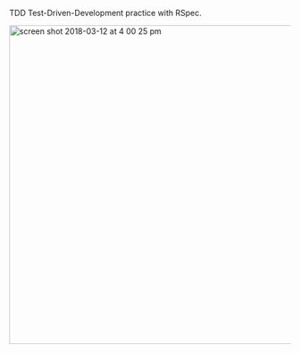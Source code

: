 TDD Test-Driven-Development practice with RSpec.

<img width="572" alt="screen shot 2018-03-12 at 4 00 25 pm" src="https://user-images.githubusercontent.com/33850591/37306995-e5c4dc90-260f-11e8-94d1-0832ae89e16d.png">
